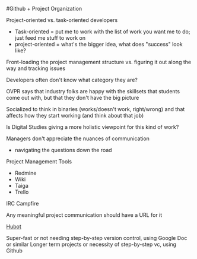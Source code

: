 #Github + Project Organization

Project-oriented vs. task-oriented developers
- Task-oriented = put me to work with the list of work you want me to do; just feed me stuff to work on
- project-oriented = what's the bigger idea, what does "success" look like?

Front-loading the project management structure vs. figuring it out along the way and tracking issues

Developers often don't know what category they are?

OVPR says that industry folks are happy with the skillsets that students come out with, but that they don't have the big picture

Socialized to think in binaries (works/doesn't work, right/wrong) and that affects how they start working (and think about that job)

Is Digital Studies giving a more holistic viewpoint for this kind of work? 

Managers don't appreciate the nuances of communication 
- navigating the questions down the road 


Project Management Tools
- Redmine
- Wiki
- Taiga
- Trello

IRC
Campfire

Any meaningful project communication should have a URL for it

[Hubot](https://hubot.github.com/)

Super-fast or not needing step-by-step version control, using Google Doc or similar
Longer term projects or necessity of step-by-step vc, using Github